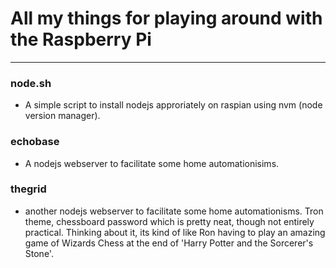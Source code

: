 # All my things for playing around with the Raspberry Pi
---

### node.sh
* A simple script to install nodejs approriately on raspian using nvm (node version manager).

### echobase
* A nodejs webserver to facilitate some home automationisims.

### thegrid
* another nodejs webserver to facilitate some home automationisms. Tron theme, chessboard password which is pretty neat, though not entirely practical. Thinking about it, its kind of like Ron having to play an amazing game of Wizards Chess at the end of 'Harry Potter and the Sorcerer's Stone'.